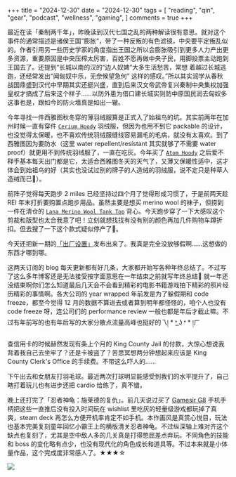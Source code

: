 +++
title = "2024-12-30"
date = "2024-12-30"
tags = [
    "reading",
    "qin",
    "gear",
    "podcast",
    "wellness",
    "gaming",
]
comments = true
+++

最近在读「秦制两千年」，昨晚读到汉代七国之乱的两种解读很有意思。就对这个事件的通常描述是诸侯王国”膨胀“，带了一种反叛的有色滤镜，中央要平定叛乱似的。作者引用另一些历史学家的角度指出王国之所以会膨胀吸引到更多人力产出更多资源，重要原因是中央压榨太厉害，百姓不愿再做中央子民，用脚投票主动跑到王国去了。还提到“长城以南的汉的“边人奴婢”大多生活愁苦，常想 着越过长城逃跑，还经常发出“闻匈奴中乐，无奈候望急何” 这样的感叹。”所以其实润学从春秋战国鼎盛到汉代中早期其实还挺兴盛，直到后来汉文帝武帝复兴秦制中央集权加强皇权才搞成了后来这个样子……以防外患为借口建长城实则防中原国民润去匈奴多这事也是，跟如今的防火墙真是如出一辙。

今年寻找一件西雅图秋冬穿的薄羽绒服算是正式入了始祖鸟的坑。其实前两年在加州时候一直有穿件 [`Cerium Hoody`](https://amzn.to/49Zsanq) 羽绒服，但因为也用不到它 packable 的设计，也没觉得太保暖，也不喜欢传统羽绒服缝线容易漏毛的毛病，就没有太喜欢。到了西雅图因为要防水（这里 water repellent/resistant 其实就够了不需要 water proof）就更用不到传统羽绒服了，一直在吃灰。今年买了 [`Atom Hoody`](https://amzn.to/3CE6rog) 之后爱不释手基本每天出门都是它，太适合西雅图冬天的天气了，又薄又保暖性适中，这才体会到始祖鸟的好（其实也没试过别的牌子的人造绒的羽绒服，说不定只是种草人造绒而已🤣）。

前阵子觉得每天跑步 2 miles 已经坚持过四个月了觉得形成习惯了，于是前两天趁 REI 年末打折要购置点跑步用品。虽然主要是想买 merino wool 的袜子，但捞到一件在清仓的 [`Lana Merino Wool Tank Top`](https://amzn.to/41WhS5E) 背心。今天跑步穿了一下大感叹这个剪裁和版型也太合我意了吧！立刻就想找找有没有别的颜色再加几件购物车蹲折扣。但去搜了一下这个款式疑似停产了🥹。

今天还把新一期的[「出厂设置」](https://blog.douchi.space/podcast-otd-ep3/?utm_source=daily)发布出来了。我真是完全没放够假啊……这想做的东西才哪到哪。

这两天订阅的 blog 每天更新都有好几条，大家都开始写各种年终总结了。不过写了这么多年博客还是无法接受按字面意思在一年结束之前就写年终总结🥹 就一年还没结束啊你们怎么知道最后几天会不会看到精彩的电影书籍游戏拍下精彩的照片经历精彩的事情啊。各大公司的 year wrapped 年前发是为了躲假期和 code freeze，都至今觉得 12 月的数据不算进去或者算到明年都怪怪的，咱个人也没有 code freeze 呀，连公司们的 performance review 一般也都是年后才截止嘛。不过有年前写的也有年后写的大家分散点流量高峰也挺好的乁། * ❛ ͟ʖ ❛ * །ㄏ

查信用卡的时候赫然发现有条上个月的 King County Jail 的付款，大惊心想说我背着我自己去坐牢了？还是卡被盗了？苦思冥想两分钟想起来应该是 King County Clerk's Office 的手续费。不带这么吓人的…… 

下午出去和女朋友打羽毛球。最近两次打球明显能感受到我们的水平提升了，自己瞎打着玩儿也有进步还把 cardio 给练了，真不错。

晚上还打完了「忍者神龟：施莱德的复仇」。前几天说过买了 [Gamesir G8](https://amzn.to/4fx0vvn) 手机手柄把这些一直推后没有投入时间玩在 wishlist 里吃灰的轻量级游戏都玩掉了真爽，steam deck 再怎么方便开机率肯定不如手机。本作画风是真赏心悦目，玩法也基本完美复刻童年回忆小霸王上的横版清关忍者神龟。不过纵深轴上难对齐这个缺点也复刻了，尤其是空中敌人多的几关真是打得憋屈差点弃玩。不同角色的技能和 boss 的变化略有点少，也没有现代化的角色成长和道具等。不过本来就是小体量作品，这个完成度非常感人了。★★★☆

![](https://media.douchi.space/douchi/media_attachments/files/113/722/220/287/263/361/original/0582a95c5d7595a2.png)